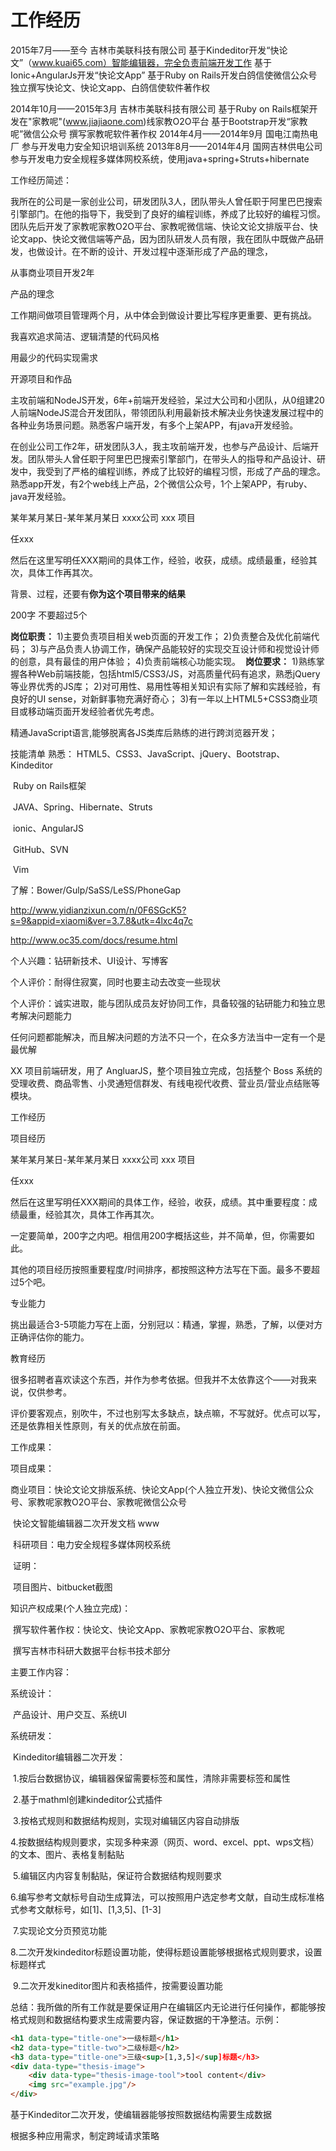 # 工作经历

2015年7月——至今 吉林市美联科技有限公司
  基于Kindeditor开发“快论文”（www.kuai65.com）智能编辑器，完全负责前端开发工作
  基于Ionic+AngularJs开发“快论文App”
  基于Ruby on Rails开发白鸽信使微信公众号
  独立撰写快论文、快论文app、白鸽信使软件著作权 



2014年10月——2015年3月  吉林市美联科技有限公司
  基于Ruby on Rails框架开发在"家教呢"(www.jiajiaone.com)线家教O2O平台
  基于Bootstrap开发“家教呢”微信公众号
  撰写家教呢软件著作权
2014年4月——2014年9月  国电江南热电厂
  参与开发电力安全知识培训系统
2013年8月——2014年4月  国网吉林供电公司
  参与开发电力安全规程多媒体网校系统，使用java+spring+Struts+hibernate



工作经历简述：

我所在的公司是一家创业公司，研发团队3人，团队带头人曾任职于阿里巴巴搜索引擎部门。在他的指导下，我受到了良好的编程训练，养成了比较好的编程习惯。团队先后开发了家教呢家教O2O平台、家教呢微信端、快论文论文排版平台、快论文app、快论文微信端等产品，因为团队研发人员有限，我在团队中既做产品研发，也做设计。在不断的设计、开发过程中逐渐形成了产品的理念，

从事商业项目开发2年

产品的理念

工作期间做项目管理两个月，从中体会到做设计要比写程序更重要、更有挑战。

我喜欢追求简洁、逻辑清楚的代码风格

用最少的代码实现需求



开源项目和作品



主攻前端和NodeJS开发，6年+前端开发经验，呆过大公司和小团队，从0组建20人前端NodeJS混合开发团队，带领团队利用最新技术解决业务快速发展过程中的各种业务场景问题。熟悉客户端开发，有多个上架APP，有java开发经验。



在创业公司工作2年，研发团队3人，我主攻前端开发，也参与产品设计、后端开发。团队带头人曾任职于阿里巴巴搜索引擎部门，在带头人的指导和产品设计、研发中，我受到了严格的编程训练，养成了比较好的编程习惯，形成了产品的理念。熟悉app开发，有2个web线上产品，2个微信公众号，1个上架APP，有ruby、java开发经验。



某年某月某日-某年某月某日 xxxx公司 xxx 项目

任xxx

然后在这里写明任XXX期间的具体工作，经验，收获，成绩。成绩最重，经验其次，具体工作再其次。

背景、过程，还要有**你为这个项目带来的结果**



200字 不要超过5个



**岗位职责：**
1)主要负责项目相关web页面的开发工作；
2)负责整合及优化前端代码；
3)与产品负责人协调工作，确保产品能较好的实现交互设计师和视觉设计师的创意，具有最佳的用户体验；
4)负责前端核心功能实现。 
**岗位要求：**
1)熟练掌握各种Web前端技能，包括html5/CSS3/JS，对高质量代码有追求，熟悉jQuery等业界优秀的JS库；
2)对可用性、易用性等相关知识有实际了解和实践经验，有良好的UI sense，对新鲜事物充满好奇心；
3)有一年以上HTML5+CSS3商业项目或移动端页面开发经验者优先考虑。



精通JavaScript语言,能够脱离各JS类库后熟练的进行跨浏览器开发；  





技能清单
  熟悉： HTML5、CSS3、JavaScript、jQuery、Bootstrap、Kindeditor

​	       Ruby on Rails框架	     

​	      JAVA、Spring、Hibernate、Struts

​	      ionic、AngularJS

​	      GitHub、SVN

​		Vim

  了解：Bower/Gulp/SaSS/LeSS/PhoneGap



http://www.yidianzixun.com/n/0F6SGcK5?s=9&appid=xiaomi&ver=3.7.8&utk=4lxc4q7c

http://www.oc35.com/docs/resume.html

个人兴趣：钻研新技术、UI设计、写博客

个人评价：耐得住寂寞，同时也要主动去改变一些现状

个人评价：诚实进取，能与团队成员友好协同工作，具备较强的钻研能力和独立思考解决问题能力

任何问题都能解决，而且解决问题的方法不只一个，在众多方法当中一定有一个是最优解



XX 项目前端研发，用了 AngluarJS，整个项目独立完成，包括整个 Boss 系统的受理收费、商品零售、小灵通短信群发、有线电视代收费、营业员/营业点结账等模块。





工作经历

项目经历

某年某月某日-某年某月某日 xxxx公司 xxx 项目

任xxx

然后在这里写明任XXX期间的具体工作，经验，收获，成绩。其中重要程度：成绩最重，经验其次，具体工作再其次。

一定要简单，200字之内吧。相信用200字概括这些，并不简单，但，你需要如此。

其他的项目经历按照重要程度/时间排序，都按照这种方法写在下面。最多不要超过5个吧。

专业能力

挑出最适合3-5项能力写在上面，分别冠以：精通，掌握，熟悉，了解，以便对方正确评估你的能力。

教育经历

很多招聘者喜欢读这个东西，并作为参考依据。但我并不太依靠这个——对我来说，仅供参考。

评价要客观点，别吹牛，不过也别写太多缺点，缺点嘛，不写就好。优点可以写，还是依靠相关性原则，有关的优点放在前面。



工作成果：

项目成果：

​	商业项目：快论文论文排版系统、快论文App(个人独立开发)、快论文微信公众号、家教呢家教O2O平台、家教呢微信公众号

​			   快论文智能编辑器二次开发文档 www

​	科研项目：电力安全规程多媒体网校系统

​	证明：

​		项目图片、bitbucket截图

知识产权成果(个人独立完成)：

​	撰写软件著作权：快论文、快论文App、家教呢家教O2O平台、家教呢

​	撰写吉林市科研大数据平台标书技术部分







主要工作内容：

系统设计：

​	产品设计、用户交互、系统UI

系统研发：

​	Kindeditor编辑器二次开发：

​	1.按后台数据协议，编辑器保留需要标签和属性，清除非需要标签和属性

​	2.基于mathml创建kindeditor公式插件

​	3.按格式规则和数据结构规则，实现对编辑区内容自动排版

​	4.按数据结构规则要求，实现多种来源（网页、word、excel、ppt、wps文档）的文本、图片、表格复制黏贴

​	5.编辑区内内容复制黏贴，保证符合数据结构规则要求

​	6.编写参考文献标号自动生成算法，可以按照用户选定参考文献，自动生成标准格式参考文献标号，如[1]、[1,3,5]、[1-3]

​	7.实现论文分页预览功能

​	8.二次开发kindeditor标题设置功能，使得标题设置能够根据格式规则要求，设置标题样式

​	9.二次开发kineditor图片和表格插件，按需要设置功能

总结：我所做的所有工作就是要保证用户在编辑区内无论进行任何操作，都能够按格式规则和数据结构要求生成需要内容，保证数据的干净整洁。示例：

```html
<h1 data-type="title-one">一级标题</h1>
<h2 data-type="title-two">二级标题</h2>
<h3 data-type="title-one">三级<sup>[1,3,5]</sup]标题</h3>
<div data-type="thesis-image">
	<div data-type="thesis-image-tool">tool content</div>
  	<img src="example.jpg"/>
</div>
```


基于Kindeditor二次开发，使编辑器能够按照数据结构需要生成数据

根据多种应用需求，制定跨域请求策略